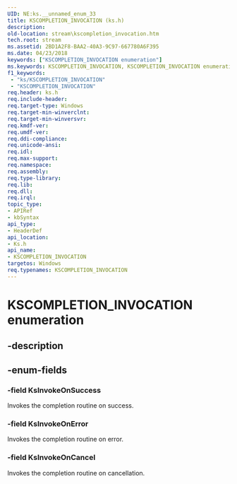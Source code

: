 ```yaml
---
UID: NE:ks.__unnamed_enum_33
title: KSCOMPLETION_INVOCATION (ks.h)
description: 
old-location: stream\kscompletion_invocation.htm
tech.root: stream
ms.assetid: 2BD1A2F8-BAA2-40A3-9C97-667780A6F395
ms.date: 04/23/2018
keywords: ["KSCOMPLETION_INVOCATION enumeration"]
ms.keywords: KSCOMPLETION_INVOCATION, KSCOMPLETION_INVOCATION enumeration [Streaming Media Devices], KsInvokeOnCancel, KsInvokeOnError, KsInvokeOnSuccess, ks/KSCOMPLETION_INVOCATION, ks/KsInvokeOnCancel, ks/KsInvokeOnError, ks/KsInvokeOnSuccess, stream.kscompletion_invocation
f1_keywords:
 - "ks/KSCOMPLETION_INVOCATION"
 - "KSCOMPLETION_INVOCATION"
req.header: ks.h
req.include-header: 
req.target-type: Windows
req.target-min-winverclnt: 
req.target-min-winversvr: 
req.kmdf-ver: 
req.umdf-ver: 
req.ddi-compliance: 
req.unicode-ansi: 
req.idl: 
req.max-support: 
req.namespace: 
req.assembly: 
req.type-library: 
req.lib: 
req.dll: 
req.irql: 
topic_type:
- APIRef
- kbSyntax
api_type:
- HeaderDef
api_location:
- Ks.h
api_name:
- KSCOMPLETION_INVOCATION
targetos: Windows
req.typenames: KSCOMPLETION_INVOCATION
---
```


# KSCOMPLETION_INVOCATION enumeration


## -description





## -enum-fields




### -field KsInvokeOnSuccess

Invokes the completion routine on success.


### -field KsInvokeOnError

Invokes the completion routine on error.


### -field KsInvokeOnCancel

Invokes the completion routine on cancellation.


